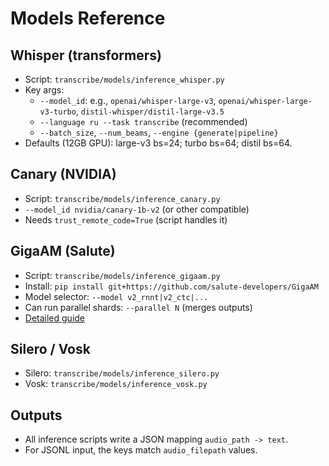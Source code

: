 # Models Reference

## Whisper (transformers)
- Script: `transcribe/models/inference_whisper.py`
- Key args:
  - `--model_id`: e.g., `openai/whisper-large-v3`, `openai/whisper-large-v3-turbo`, `distil-whisper/distil-large-v3.5`
  - `--language ru --task transcribe` (recommended)
  - `--batch_size`, `--num_beams`, `--engine {generate|pipeline}`
- Defaults (12GB GPU): large-v3 bs=24; turbo bs=64; distil bs=64.

## Canary (NVIDIA)
- Script: `transcribe/models/inference_canary.py`
- `--model_id nvidia/canary-1b-v2` (or other compatible)
- Needs `trust_remote_code=True` (script handles it)

## GigaAM (Salute)
- Script: `transcribe/models/inference_gigaam.py`
- Install: `pip install git+https://github.com/salute-developers/GigaAM`
- Model selector: `--model v2_rnnt|v2_ctc|...`
- Can run parallel shards: `--parallel N` (merges outputs)
- [Detailed guide](GIGAAM.md)

## Silero / Vosk
- Silero: `transcribe/models/inference_silero.py`
- Vosk: `transcribe/models/inference_vosk.py`

## Outputs
- All inference scripts write a JSON mapping `audio_path -> text`.
- For JSONL input, the keys match `audio_filepath` values.
